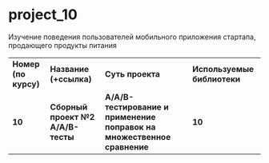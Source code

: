# project_10
Изучение поведения пользователей мобильного приложения стартапа, продающего продукты питания

<table>
<tr>
<td><b>Номер (по курсу)</b></td>
<td><b>Название (+ссылка)</b></td>
<td><b>Суть проекта</b></td>
<td><b>Используемые библиотеки</b></td>
<tr>
<td><b>10</b></td>
<td><b>Сборный проект №2
    А/А/В-тесты</b></td>
<td><b>А/А/В-тестирование и применение поправок на множественное сравнение</b></td>
<td><b>10</b></td>
  

</table>
<br/><br/>
